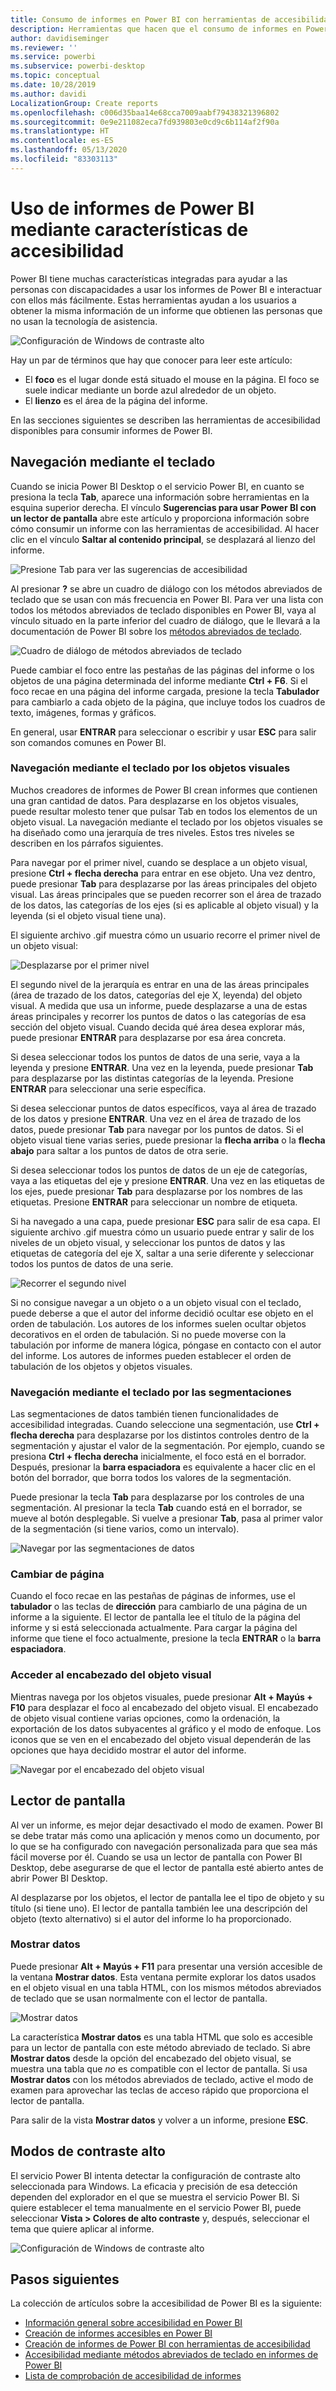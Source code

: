 ```yaml
---
title: Consumo de informes en Power BI con herramientas de accesibilidad
description: Herramientas que hacen que el consumo de informes en Power BI sea accesible
author: davidiseminger
ms.reviewer: ''
ms.service: powerbi
ms.subservice: powerbi-desktop
ms.topic: conceptual
ms.date: 10/28/2019
ms.author: davidi
LocalizationGroup: Create reports
ms.openlocfilehash: c006d35baa14e68cca7009aabf79438321396802
ms.sourcegitcommit: 0e9e211082eca7fd939803e0cd9c6b114af2f90a
ms.translationtype: HT
ms.contentlocale: es-ES
ms.lasthandoff: 05/13/2020
ms.locfileid: "83303113"
---
```

# <a name="consume-power-bi-reports-by-using-accessibility-features"></a>Uso de informes de Power BI mediante características de accesibilidad
Power BI tiene muchas características integradas para ayudar a las personas con discapacidades a usar los informes de Power BI e interactuar con ellos más fácilmente. Estas herramientas ayudan a los usuarios a obtener la misma información de un informe que obtienen las personas que no usan la tecnología de asistencia.

![Configuración de Windows de contraste alto](media/desktop-accessibility/accessibility-consuming-tools-01.png)

Hay un par de términos que hay que conocer para leer este artículo:

* El **foco** es el lugar donde está situado el mouse en la página. El foco se suele indicar mediante un borde azul alrededor de un objeto.
* El **lienzo** es el área de la página del informe.

En las secciones siguientes se describen las herramientas de accesibilidad disponibles para consumir informes de Power BI.

## <a name="keyboard-navigation"></a>Navegación mediante el teclado

Cuando se inicia Power BI Desktop o el servicio Power BI, en cuanto se presiona la tecla **Tab**, aparece una información sobre herramientas en la esquina superior derecha. El vínculo **Sugerencias para usar Power BI con un lector de pantalla** abre este artículo y proporciona información sobre cómo consumir un informe con las herramientas de accesibilidad. Al hacer clic en el vínculo **Saltar al contenido principal**, se desplazará al lienzo del informe.

![Presione Tab para ver las sugerencias de accesibilidad](media/desktop-accessibility/accessibility-consuming-tools-02.png)

Al presionar **?** se abre un cuadro de diálogo con los métodos abreviados de teclado que se usan con más frecuencia en Power BI. Para ver una lista con todos los métodos abreviados de teclado disponibles en Power BI, vaya al vínculo situado en la parte inferior del cuadro de diálogo, que le llevará a la documentación de Power BI sobre los [métodos abreviados de teclado](desktop-accessibility-keyboard-shortcuts.md).

![Cuadro de diálogo de métodos abreviados de teclado](media/desktop-accessibility/accessibility-consuming-tools-03.png)

Puede cambiar el foco entre las pestañas de las páginas del informe o los objetos de una página determinada del informe mediante **Ctrl + F6**. Si el foco recae en una página del informe cargada, presione la tecla **Tabulador** para cambiarlo a cada objeto de la página, que incluye todos los cuadros de texto, imágenes, formas y gráficos. 

En general, usar **ENTRAR** para seleccionar o escribir y usar **ESC** para salir son comandos comunes en Power BI.

### <a name="keyboard-navigation-for-visuals"></a>Navegación mediante el teclado por los objetos visuales

Muchos creadores de informes de Power BI crean informes que contienen una gran cantidad de datos. Para desplazarse en los objetos visuales, puede resultar molesto tener que pulsar Tab en todos los elementos de un objeto visual. La navegación mediante el teclado por los objetos visuales se ha diseñado como una jerarquía de tres niveles. Estos tres niveles se describen en los párrafos siguientes.

Para navegar por el primer nivel, cuando se desplace a un objeto visual, presione **Ctrl + flecha derecha** para entrar en ese objeto. Una vez dentro, puede presionar **Tab** para desplazarse por las áreas principales del objeto visual. Las áreas principales que se pueden recorrer son el área de trazado de los datos, las categorías de los ejes (si es aplicable al objeto visual) y la leyenda (si el objeto visual tiene una).

El siguiente archivo .gif muestra cómo un usuario recorre el primer nivel de un objeto visual:

![Desplazarse por el primer nivel](media/desktop-accessibility/accessibility-consuming-tools-04.gif)

El segundo nivel de la jerarquía es entrar en una de las áreas principales (área de trazado de los datos, categorías del eje X, leyenda) del objeto visual. A medida que usa un informe, puede desplazarse a una de estas áreas principales y recorrer los puntos de datos o las categorías de esa sección del objeto visual. Cuando decida qué área desea explorar más, puede presionar **ENTRAR** para desplazarse por esa área concreta.

Si desea seleccionar todos los puntos de datos de una serie, vaya a la leyenda y presione **ENTRAR**. Una vez en la leyenda, puede presionar **Tab** para desplazarse por las distintas categorías de la leyenda. Presione **ENTRAR** para seleccionar una serie específica.

Si desea seleccionar puntos de datos específicos, vaya al área de trazado de los datos y presione **ENTRAR**. Una vez en el área de trazado de los datos, puede presionar **Tab** para navegar por los puntos de datos. Si el objeto visual tiene varias series, puede presionar la **flecha arriba** o la **flecha abajo** para saltar a los puntos de datos de otra serie.

Si desea seleccionar todos los puntos de datos de un eje de categorías, vaya a las etiquetas del eje y presione **ENTRAR**. Una vez en las etiquetas de los ejes, puede presionar **Tab** para desplazarse por los nombres de las etiquetas. Presione **ENTRAR** para seleccionar un nombre de etiqueta.

Si ha navegado a una capa, puede presionar **ESC** para salir de esa capa. El siguiente archivo .gif muestra cómo un usuario puede entrar y salir de los niveles de un objeto visual, y seleccionar los puntos de datos y las etiquetas de categoría del eje X, saltar a una serie diferente y seleccionar todos los puntos de datos de una serie.

![Recorrer el segundo nivel](media/desktop-accessibility/accessibility-consuming-tools-05.gif)

Si no consigue navegar a un objeto o a un objeto visual con el teclado, puede deberse a que el autor del informe decidió ocultar ese objeto en el orden de tabulación. Los autores de los informes suelen ocultar objetos decorativos en el orden de tabulación. Si no puede moverse con la tabulación por informe de manera lógica, póngase en contacto con el autor del informe. Los autores de informes pueden establecer el orden de tabulación de los objetos y objetos visuales.

### <a name="keyboard-navigation-for-slicers"></a>Navegación mediante el teclado por las segmentaciones

Las segmentaciones de datos también tienen funcionalidades de accesibilidad integradas. Cuando seleccione una segmentación, use **Ctrl + flecha derecha** para desplazarse por los distintos controles dentro de la segmentación y ajustar el valor de la segmentación. Por ejemplo, cuando se presiona  **Ctrl + flecha derecha** inicialmente, el foco está en el borrador. Después, presionar la **barra espaciadora** es equivalente a hacer clic en el botón del borrador, que borra todos los valores de la segmentación.

Puede presionar la tecla **Tab** para desplazarse por los controles de una segmentación. Al presionar la tecla **Tab** cuando está en el borrador, se mueve al botón desplegable. Si vuelve a presionar **Tab**, pasa al primer valor de la segmentación (si tiene varios, como un intervalo).

![Navegar por las segmentaciones de datos](media/desktop-accessibility/accessibility-consuming-tools-06.png)

### <a name="switching-pages"></a>Cambiar de página

Cuando el foco recae en las pestañas de páginas de informes, use el **tabulador** o las teclas de **dirección** para cambiarlo de una página de un informe a la siguiente. El lector de pantalla lee el título de la página del informe y si está seleccionada actualmente. Para cargar la página del informe que tiene el foco actualmente, presione la tecla **ENTRAR** o la **barra espaciadora**.

### <a name="accessing-the-visual-header"></a>Acceder al encabezado del objeto visual
Mientras navega por los objetos visuales, puede presionar **Alt + Mayús + F10** para desplazar el foco al encabezado del objeto visual. El encabezado de objeto visual contiene varias opciones, como la ordenación, la exportación de los datos subyacentes al gráfico y el modo de enfoque. Los iconos que se ven en el encabezado del objeto visual dependerán de las opciones que haya decidido mostrar el autor del informe.

![Navegar por el encabezado del objeto visual](media/desktop-accessibility/accessibility-consuming-tools-07.png)

## <a name="screen-reader"></a>Lector de pantalla

Al ver un informe, es mejor dejar desactivado el modo de examen. Power BI se debe tratar más como una aplicación y menos como un documento, por lo que se ha configurado con navegación personalizada para que sea más fácil moverse por él. Cuando se usa un lector de pantalla con Power BI Desktop, debe asegurarse de que el lector de pantalla esté abierto antes de abrir Power BI Desktop.

Al desplazarse por los objetos, el lector de pantalla lee el tipo de objeto y su título (si tiene uno). El lector de pantalla también lee una descripción del objeto (texto alternativo) si el autor del informe lo ha proporcionado.

### <a name="show-data"></a>Mostrar datos
Puede presionar **Alt + Mayús + F11** para presentar una versión accesible de la ventana **Mostrar datos**. Esta ventana permite explorar los datos usados en el objeto visual en una tabla HTML, con los mismos métodos abreviados de teclado que se usan normalmente con el lector de pantalla.

![Mostrar datos](media/desktop-accessibility/accessibility-04.png)

La característica **Mostrar datos** es una tabla HTML que solo es accesible para un lector de pantalla con este método abreviado de teclado. Si abre **Mostrar datos** desde la opción del encabezado del objeto visual, se muestra una tabla que *no* es compatible con el lector de pantalla.  Si usa **Mostrar datos** con los métodos abreviados de teclado, active el modo de examen para aprovechar las teclas de acceso rápido que proporciona el lector de pantalla.

Para salir de la vista **Mostrar datos** y volver a un informe, presione **ESC**.

## <a name="high-contrast-modes"></a>Modos de contraste alto

El servicio Power BI intenta detectar la configuración de contraste alto seleccionada para Windows. La eficacia y precisión de esa detección dependen del explorador en el que se muestra el servicio Power BI. Si quiere establecer el tema manualmente en el servicio Power BI, puede seleccionar **Vista > Colores de alto contraste** y, después, seleccionar el tema que quiere aplicar al informe.

![Configuración de Windows de contraste alto](media/desktop-accessibility/accessibility-consuming-tools-01.png)


## <a name="next-steps"></a>Pasos siguientes

La colección de artículos sobre la accesibilidad de Power BI es la siguiente:

* [Información general sobre accesibilidad en Power BI](desktop-accessibility-overview.md) 
* [Creación de informes accesibles en Power BI](desktop-accessibility-creating-reports.md) 
* [Creación de informes de Power BI con herramientas de accesibilidad](desktop-accessibility-creating-tools.md)
* [Accesibilidad mediante métodos abreviados de teclado en informes de Power BI](desktop-accessibility-keyboard-shortcuts.md)
* [Lista de comprobación de accesibilidad de informes](desktop-accessibility-creating-reports.md#report-accessibility-checklist)


